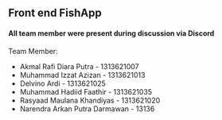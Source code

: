 ## Front end FishApp
#### All team member were present during discussion via Discord

Team Member:
- Akmal Rafi Diara Putra - 1313621007
- Muhammad Izzat Azizan - 1313621013
- Delvino Ardi - 1313621025
- Muhammad Hadiid Faathir - 1313621035
- Rasyaad Maulana Khandiyas - 1313621020
- Narendra Arkan Putra Darmawan - 13136
